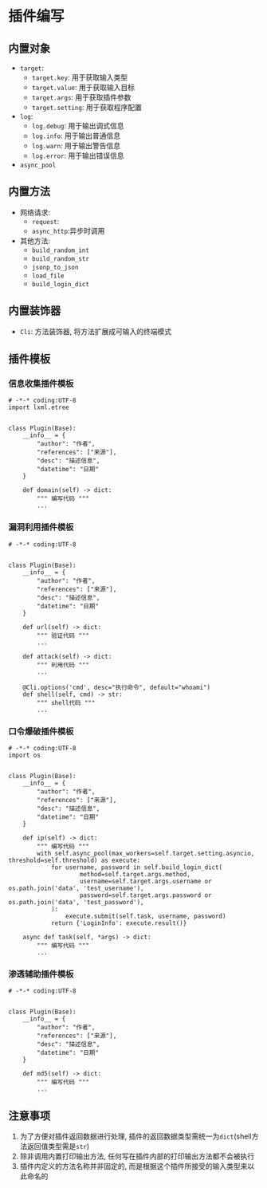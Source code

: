 # 插件编写
## 内置对象
+ `target`: 
  + `target.key`: 用于获取输入类型
  + `target.value`: 用于获取输入目标
  + `target.args`: 用于获取插件参数
  + `target.setting`: 用于获取程序配置
+ `log`: 
  + `log.debug`: 用于输出调式信息
  + `log.info`: 用于输出普通信息
  + `log.warn`: 用于输出警告信息
  + `log.error`: 用于输出错误信息
+ `async_pool`

## 内置方法
+ 网络请求: 
  + `request`: 
  + `async_http`:异步时调用
+ 其他方法:
  + `build_random_int`
  + `build_random_str`
  + `jsonp_to_json`
  + `load_file`
  + `build_login_dict`
## 内置装饰器
+ `Cli`: 方法装饰器, 将方法扩展成可输入的终端模式

## 插件模板
### 信息收集插件模板
```shell script
# -*-* coding:UTF-8
import lxml.etree


class Plugin(Base):
    __info__ = {
        "author": "作者",
        "references": ["来源"],
        "desc": "描述信息",
        "datetime": "日期"
    }

    def domain(self) -> dict:
        """ 编写代码 """
        ...
```
### 漏洞利用插件模板
```shell script
# -*-* coding:UTF-8


class Plugin(Base):
    __info__ = {
        "author": "作者",
        "references": ["来源"],
        "desc": "描述信息",
        "datetime": "日期"
    }

    def url(self) -> dict:
        """ 验证代码 """
        ...

    def attack(self) -> dict:
        """ 利用代码 """
        ...

    @Cli.options('cmd', desc="执行命令", default="whoami")
    def shell(self, cmd) -> str:
        """ shell代码 """
        ...
```
### 口令爆破插件模板
```shell script
# -*-* coding:UTF-8
import os


class Plugin(Base):
    __info__ = {
        "author": "作者",
        "references": ["来源"],
        "desc": "描述信息",
        "datetime": "日期"
    }

    def ip(self) -> dict:
        """ 编写代码 """
        with self.async_pool(max_workers=self.target.setting.asyncio, threshold=self.threshold) as execute:
            for username, password in self.build_login_dict(
                    method=self.target.args.method,
                    username=self.target.args.username or os.path.join('data', 'test_username'),
                    password=self.target.args.password or os.path.join('data', 'test_password'),
            ):
                execute.submit(self.task, username, password)
            return {'LoginInfo': execute.result()}

    async def task(self, *args) -> dict:
        """ 编写代码 """
        ...
```
### 渗透辅助插件模板
```shell script
# -*-* coding:UTF-8


class Plugin(Base):
    __info__ = {
        "author": "作者",
        "references": ["来源"],
        "desc": "描述信息",
        "datetime": "日期"
    }

    def md5(self) -> dict:
        """ 编写代码 """
        ...
```

## 注意事项
1. 为了方便对插件返回数据进行处理, 插件的返回数据类型需统一为`dict`(shell方法返回值类型需是`str`)
2. 除非调用内置打印输出方法, 任何写在插件内部的打印输出方法都不会被执行
3. 插件内定义的方法名称并非固定的, 而是根据这个插件所接受的输入类型来以此命名的